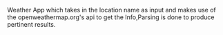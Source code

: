 Weather App which takes in the location name as input and makes use of the openweathermap.org's api to get the Info,Parsing is done to produce pertinent results.
